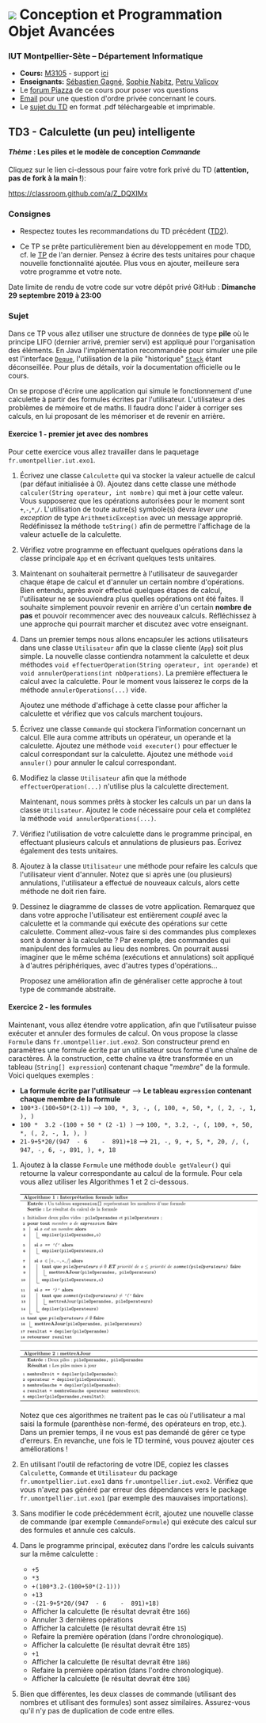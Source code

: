 # ![](ressources/logo.jpeg) Conception et Programmation Objet Avancées 
### IUT Montpellier-Sète – Département Informatique
* **Cours:** [M3105](http://cache.media.enseignementsup-recherche.gouv.fr/file/25/09/7/PPN_INFORMATIQUE_256097.pdf) - support [ici](https://github.com/IUTInfoMontp-M3105/Ressources)
* **Enseignants:** [Sébastien Gagné](mailto:sebastien.gagne@umontpellier.fr), [Sophie Nabitz](mailto:sophie.nabitz@univ-avignon.fr), [Petru Valicov](mailto:petru.valicov@umontpellier.fr)
* Le [forum Piazza](https://piazza.com/class/jzs4o7je7zm1a0) de ce cours pour poser vos questions
* [Email](mailto:petru.valicov@umontpellier.fr) pour une question d'ordre privée concernant le cours.
* Le [sujet du TD](TD3.pdf) en format .pdf téléchargeable et imprimable.


## TD3 - Calculette (un peu) intelligente
#### _Thème_ : Les piles et le modèle de conception _Commande_

Cliquez sur le lien ci-dessous pour faire votre fork privé du TD (**attention, pas de fork à la main !**):

https://classroom.github.com/a/Z_DQXIMx

### Consignes
* Respectez toutes les recommandations du TD précédent ([TD2](https://github.com/IUTInfoMontp-M3105/TD2)).

* Ce TP se prête particulièrement bien au développement en mode TDD, cf. le [TP](https://github.com/IUTInfoMontp-M2103/TP2#workflow) de l'an dernier. Pensez à écrire des tests unitaires pour chaque nouvelle fonctionnalité ajoutée. Plus vous en ajouter, meilleure sera votre programme et votre note.

Date limite de rendu de votre code sur votre dépôt privé GitHub : **Dimanche 29 septembre 2019 à 23:00**


### Sujet

Dans ce TP vous allez utiliser une structure de données de type **pile** où le principe LIFO (dernier arrivé, premier servi) est appliqué pour l'organisation des éléments. En Java l'implémentation recommandée pour simuler une pile est l'interface [`Deque`](https://docs.oracle.com/en/java/javase/11/docs/api/java.base/java/util/Deque.html), l'utilisation de la pile "historique" [`Stack`](https://docs.oracle.com/en/java/javase/11/docs/api/java.base/java/util/Stack.html) étant déconseillée. Pour plus de détails, voir la documentation officielle ou le cours.


On se propose d'écrire une application qui simule le fonctionnement d'une calculette à partir des formules écrites par l'utilisateur. L'utilisateur a des problèmes de mémoire et de maths. Il faudra donc l'aider à corriger ses calculs, en lui proposant de les mémoriser  et de revenir en arrière.

#### Exercice 1 - premier jet avec des nombres
Pour cette exercice vous allez travailler dans le paquetage `fr.umontpellier.iut.exo1`.

1. Écrivez une classe `Calculette` qui va stocker la valeur actuelle de calcul (par défaut initialisée à 0). Ajoutez dans cette classe une méthode `calculer(String operateur, int nombre)` qui met à jour cette valeur.
Vous supposerez que les opérations autorisées pour le moment sont `+`,`-`,`*`,`/`. L'utilisation de toute autre(s) symbole(s) devra _lever une exception_ de type `ArithmeticException` avec un message approprié.
Redéfinissez la méthode `toString()` afin de permettre l'affichage de la valeur actuelle de la calculette.

2. Vérifiez votre programme en effectuant quelques opérations dans la classe principale `App` et en écrivant quelques tests unitaires.
3. Maintenant on souhaiterait permettre à l'utilisateur de sauvegarder chaque étape de calcul et d'annuler un certain nombre d'opérations. Bien entendu, après avoir effectué quelques étapes de calcul, l'utilisateur ne se souviendra plus quelles opérations ont été faites. Il souhaite simplement pouvoir revenir en arrière d'un certain **nombre de pas** et pouvoir recommencer avec des nouveaux calculs. Réfléchissez à une approche qui pourrait marcher et discutez avec votre enseignant.

4. Dans un premier temps nous allons encapsuler les actions utilisateurs dans une classe `Utilisateur` afin que la classe cliente (`App`) soit plus simple. La nouvelle classe contiendra notamment la calculette et deux méthodes `void effectuerOperation(String operateur, int operande)` et `void annulerOperations(int nbOperations)`. La première effectuera le calcul avec la calculette. Pour le moment vous laisserez le corps de la méthode `annulerOperations(...)` vide.

    Ajoutez une méthode d'affichage à cette classe pour afficher la calculette et vérifiez que vos calculs marchent toujours.
    
5. Écrivez une classe `Commande` qui stockera l'information concernant un calcul. Elle aura comme attributs un opérateur, un operande et la calculette. Ajoutez une méthode `void executer()` pour effectuer le calcul correspondant sur la calculette. Ajoutez une méthode `void annuler()` pour annuler le calcul correspondant.

6. Modifiez la classe `Utilisateur` afin que la méthode `effectuerOperation(...)` n'utilise plus la calculette directement.

    Maintenant, nous sommes prêts à stocker les calculs un par un dans la classe `Utilisateur`. Ajoutez le code nécessaire pour cela et complétez la méthode `void annulerOperations(...)`.

7. Vérifiez l'utilisation de votre calculette dans le programme principal, en effectuant plusieurs calculs et annulations de plusieurs pas. Écrivez également des tests unitaires.

8. Ajoutez à la classe `Utilisateur` une méthode pour refaire les calculs que l'utilisateur vient d'annuler. Notez que si après une (ou plusieurs) annulations, l'utilisateur a effectué de nouveaux calculs, alors cette méthode ne doit rien faire.
 
9. Dessinez le diagramme de classes de votre application. Remarquez que dans votre approche l'utilisateur est entièrement _couplé_ avec la calculette et la commande qui exécute des opérations sur cette calculette. Comment allez-vous faire si des commandes plus complexes sont à donner à la calculette ? Par exemple, des commandes qui manipulent des formules au lieu des nombres. On pourrait aussi imaginer que le même schéma (exécutions et annulations) soit appliqué à d'autres périphériques, avec d'autres types d'opérations...

    Proposez une amélioration afin de généraliser cette approche à tout type de commande abstraite.

#### Exercice 2 - les formules
Maintenant, vous allez étendre votre application, afin que l'utilisateur puisse exécuter et annuler des formules de calcul. On vous propose la classe `Formule` dans `fr.umontpellier.iut.exo2`. Son constructeur prend en paramètres une formule écrite par un utilisateur sous forme d'une chaîne de caractères. À la construction, cette chaîne va être transformée en un tableau (`String[] expression`) contenant chaque "_membre_" de la formule. Voici quelques exemples :


  * **La formule écrite par l'utilisateur** &longrightarrow; **Le tableau `expression` contenant chaque membre de la formule**
  * `100*3-(100+50*(2-1))` &longrightarrow; `100, *, 3, -, (, 100, +, 50, *, (, 2, -, 1, ), )`
  * `100 *  3.2 -(100 + 50 * (2 -1) )` &longrightarrow; `100, *, 3.2, -, (, 100, +, 50, *, (, 2, -, 1, ), )`
  * `21-9+5*20/(947  - 6    -  891)+18` &longrightarrow; `21, -, 9, +, 5, *, 20, /, (, 947, -, 6, -, 891, ), +, 18`

1. Ajoutez à la classe `Formule` une méthode `double getValeur()` qui retourne la valeur correspondante au calcul de la formule. Pour cela vous allez utiliser les Algorithmes 1 et 2 ci-dessous.

    ![](ressources/Algos.png)
    
    Notez que ces algorithmes ne traitent pas le cas où l'utilisateur a mal saisi la formule (parenthèse non-fermé, des opérateurs en trop, etc.). Dans un premier temps, il ne vous est pas demandé de gérer ce type d'erreurs. En revanche, une fois le TD terminé, vous pouvez ajouter ces améliorations !
2. En utilisant l'outil de refactoring de votre IDE, copiez les classes `Calculette`, `Commande` et `Utilisateur` du package `fr.umontpellier.iut.exo1` dans `fr.umontpellier.iut.exo2`. Vérifiez que vous n'avez pas généré par erreur des dépendances vers le package `fr.umontpellier.iut.exo1` (par exemple des mauvaises importations).

3. Sans modifier le code précédemment écrit, ajoutez une nouvelle classe de commande (par exemple `CommandeFormule`) qui exécute des calcul sur des formules et annule ces calculs.

4. Dans le programme principal, exécutez dans l'ordre les calculs suivants sur la même calculette :

    * `+5`
    * `*3`
    * `+(100*3.2-(100+50*(2-1)))`
    * `+13`
    * `-(21-9+5*20/(947  - 6    -  891)+18)`
    * Afficher la calculette (le résultat devrait être `166`)
    * Annuler 3 dernières opérations
    * Afficher la calculette (le résultat devrait être `15`)
    * Refaire la première opération (dans l'ordre chronologique).
    * Afficher la calculette (le résultat devrait être `185`)
    * `+1`
    * Afficher la calculette (le résultat devrait être `186`)
    * Refaire la première opération (dans l'ordre chronologique).
    * Afficher la calculette (le résultat devrait être `186`)

5. Bien que différentes, les deux classes de commande (utilisant des nombres et utilisant des formules) sont assez similaires. Assurez-vous qu'il n'y pas de duplication de code entre elles.

